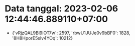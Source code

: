 # Data tanggal: 2023-02-06 12:44:46.889110+07:00

* {'vRjzQAL9Bl9iOT7w': 2597, 'rbwU1JUJe0v9bBF0': 1828, '8H8HporE5slv4YOq': 10212}
